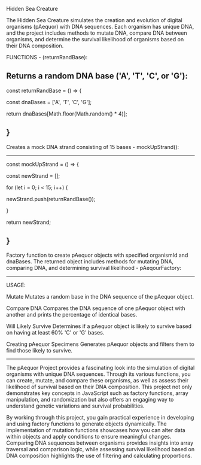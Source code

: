 Hidden Sea Creature

The Hidden Sea Creature simulates the creation and evolution of digital organisms (pAequor) with DNA sequences. Each organism has unique DNA, and the project includes methods to mutate DNA, compare DNA between organisms, and determine the survival likelihood of organisms based on their DNA composition.

FUNCTIONS - (returnRandBase):

Returns a random DNA base ('A', 'T', 'C', or 'G'):
---------------------------------------------------
const returnRandBase = () => {

  const dnaBases = ['A', 'T', 'C', 'G'];
  
  return dnaBases[Math.floor(Math.random() * 4)];
  
}
---------------------------------------------------


Creates a mock DNA strand consisting of 15 bases - mockUpStrand():

------------------------------------------------------------------
const mockUpStrand = () => {

  const newStrand = [];
  
  for (let i = 0; i < 15; i++) {
  
   newStrand.push(returnRandBase());
    
  }
  
  return newStrand;
  
}
------------------------------------------------------------------



Factory function to create pAequor objects with specified organismId and dnaBases. The returned object includes methods for mutating DNA, comparing DNA, and determining survival likelihood - pAeqourFactory:

----------------------------------------------------------------------------------------------------------------------------------------------------------------------------------------------------------------
USAGE: 

Mutate
Mutates a random base in the DNA sequence of the pAequor object.

Compare DNA
Compares the DNA sequence of one pAequor object with another and prints the percentage of identical bases.

Will Likely Survive
Determines if a pAequor object is likely to survive based on having at least 60% 'C' or 'G' bases.

Creating pAequor Specimens
Generates pAequor objects and filters them to find those likely to survive.

------------------------------------------------------------------------------------------------------------------------------------------------------------------------------------------------------------------

The pAequor Project provides a fascinating look into the simulation of digital organisms with unique DNA sequences. Through its various functions, you can create, mutate, and compare these organisms, as well as assess their likelihood of survival based on their DNA composition. This project not only demonstrates key concepts in JavaScript such as factory functions, array manipulation, and randomization but also offers an engaging way to understand genetic variations and survival probabilities. 


By working through this project, you gain practical experience in developing and using factory functions to generate objects dynamically. The implementation of mutation functions showcases how you can alter data within objects and apply conditions to ensure meaningful changes. Comparing DNA sequences between organisms provides insights into array traversal and comparison logic, while assessing survival likelihood based on DNA composition highlights the use of filtering and calculating proportions.


